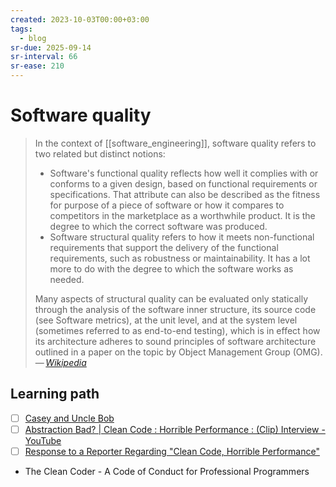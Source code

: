 ```yaml
---
created: 2023-10-03T00:00+03:00
tags:
  - blog
sr-due: 2025-09-14
sr-interval: 66
sr-ease: 210
---
```


# Software quality

> In the context of [[software_engineering]], software quality refers to two
> related but distinct notions:
>
> - Software's functional quality reflects how well it complies with or conforms
>   to a given design, based on functional requirements or specifications. That
>   attribute can also be described as the fitness for purpose of a piece of
>   software or how it compares to competitors in the marketplace as a
>   worthwhile product. It is the degree to which the correct software was
>   produced.
> - Software structural quality refers to how it meets non-functional
>   requirements that support the delivery of the functional requirements, such
>   as robustness or maintainability. It has a lot more to do with the degree to
>   which the software works as needed.
>
> Many aspects of structural quality can be evaluated only statically through
> the analysis of the software inner structure, its source code (see Software
> metrics), at the unit level, and at the system level (sometimes referred to as
> end-to-end testing), which is in effect how its architecture adheres to sound
> principles of software architecture outlined in a paper on the topic by Object
> Management Group (OMG).\
> — <cite>[Wikipedia](https://en.wikipedia.org/wiki/Software_engineering)</cite>

## Learning path

- [ ] [Casey and Uncle Bob](https://github.com/cmuratori/misc/blob/main/cleancodeqa.md)
- [ ] [Abstraction Bad? | Clean Code : Horrible Performance : (Clip) Interview - YouTube](https://www.youtube.com/watch?v=DsAclZbP_Us)
- [ ] [Response to a Reporter Regarding "Clean Code, Horrible Performance" ](https://www.computerenhance.com/p/response-to-a-reporter-regarding?publication_id=865289&post_id=113333520&isFreemail=true%E2%86%B5)
- The Clean Coder - A Code of Conduct for Professional Programmers
